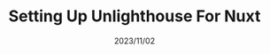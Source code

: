 ---
id: 4
title: Setting Up Unlighthouse For Nuxt
description: For this setup we are assuming that you are using Nuxt 3, Typescript and supabase-js.
category: frontend
tags: [nuxt, seo, ci]
authors: [1]
status: draft
featured_image: nuxt-cyberpunk-neon-emerald-cartoon-city.png
date: 2023/11/02
---